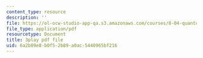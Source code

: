 ```yaml
---
content_type: resource
description: ''
file: https://ol-ocw-studio-app-qa.s3.amazonaws.com/courses/8-04-quantum-physics-i-spring-2016/6a2b09e8b0f52b89a0ac5440965bf216_m7UT2Hr465o.pdf
file_type: application/pdf
resourcetype: Document
title: 3play pdf file
uid: 6a2b09e8-b0f5-2b89-a0ac-5440965bf216
---
```

